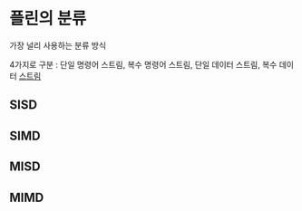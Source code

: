# 플린의 분류
가장 널리 사용하는 분류 방식

4가지로 구분 : 단일 명령어 스트림, 복수 명령어 스트림, 단일 데이터 스트림, 복수 데이터 [스트림](CS/OS/Stream.md)

## SISD

## SIMD

## MISD

## MIMD

